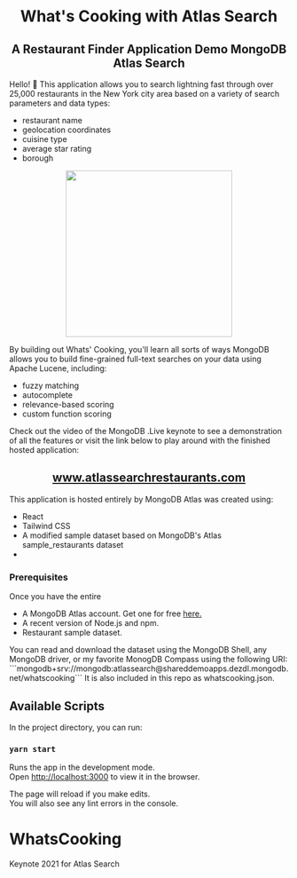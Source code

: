 <h1 align="center">What's Cooking with Atlas Search</h1>

<h2 align="center">A Restaurant Finder Application Demo MongoDB Atlas Search</h2>
<p>Hello! 👋 This application allows you to search lightning fast through over 25,000 restaurants in the New York city area based on a variety of search parameters and data types:
<ul>
<li>restaurant name</li>
<li>geolocation coordinates</li>
<li>cuisine type</li>
<li>average star rating</li>
<li>borough</li>
</ul>
<div align="center"><img src="https://search-demos.s3.us-east-2.amazonaws.com/WhatsCookingDemo.gif" width="300"  /></div>

<p>
By building out Whats' Cooking, you'll learn all sorts of ways MongoDB allows you to build fine-grained full-text searches on your data using Apache Lucene, including:
</p>
<ul>
<li>fuzzy matching</li>
<li>autocomplete</li>
<li>relevance-based scoring</li>
<li>custom function scoring</li>
</ul>
<p>Check out the video of the MongoDB .Live keynote to see a demonstration of all the features or visit the link below to play around with the finished hosted application:</p>
<h2 align="center"><a href="https://www.atlassearchrestaurants.com">www.atlassearchrestaurants.com</a></h2>

<p>This application is hosted entirely by MongoDB Atlas was created using:</p>
<ul>
<li>React</li>
<li>Tailwind CSS</li>
<li>A modified sample dataset based on MongoDB's Atlas sample_restaurants dataset</li>
<li></li>
</ul>

<h3>Prerequisites</h3>
<p>Once you have the entire  </p>
<ul>
<li>A MongoDB Atlas account. Get one for free <a href="https://www.mongodb.com/cloud/atlas">here.</a></li>
<li>A recent version of Node.js and npm.</li>
<li>Restaurant sample dataset.</li>
</ul>
<p>You can read and download the dataset using the MongoDB Shell, any MongoDB driver, or my favorite MonogDB Compass using the following URI:
```mongodb+srv://mongodb:atlassearch@shareddemoapps.dezdl.mongodb.net/whatscooking```
It is also included in this repo as whatscooking.json.</p>

## Available Scripts

In the project directory, you can run:

### `yarn start`

Runs the app in the development mode.\
Open [http://localhost:3000](http://localhost:3000) to view it in the browser.

The page will reload if you make edits.\
You will also see any lint errors in the console.

# WhatsCooking

Keynote 2021 for Atlas Search
